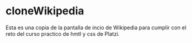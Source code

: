 # cloneWikipedia

Esta es una copia de la pantalla de incio de Wikipedia para cumplir con el reto del curso practico de hmtl y css de Platzi.
